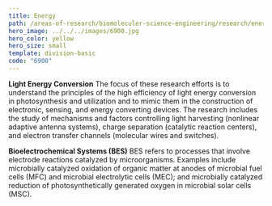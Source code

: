 ```yaml
---
title: Energy
path: /areas-of-research/biomoleculer-science-engineering/research/energy
hero_image: ../../../images/6900.jpg
hero_color: yellow
hero_size: small
template: division-basic
code: "6900"
---
```

**Light Energy Conversion**
The focus of these research efforts is to understand the principles of the high efficiency of light energy conversion in photosynthesis and utilization and to mimic them in the construction of electronic, sensing, and energy converting devices. The research includes the study of mechanisms and factors controlling light harvesting (nonlinear adaptive antenna systems), charge separation (catalytic reaction centers), and electron transfer channels (molecular wires and switches).

**Bioelectrochemical Systems (BES)**
BES refers to processes that involve electrode reactions catalyzed by microorganisms. Examples include microbially catalyzed oxidation of organic matter at anodes of microbial fuel cells (MFC) and microbial electrolytic cells (MEC); and microbially catalyzed reduction of photosynthetically generated oxygen in microbial solar cells (MSC).

